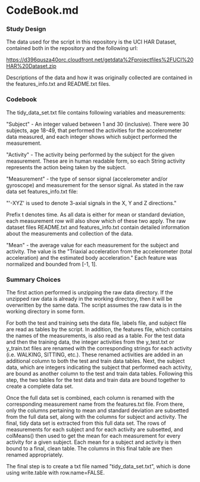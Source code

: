 # CodeBook.md

<h3>Study Design</h3>
The data used for the script in this repository is the UCI HAR Dataset, contained both in the repository and the following url:

https://d396qusza40orc.cloudfront.net/getdata%2Fprojectfiles%2FUCI%20HAR%20Dataset.zip 

Descriptions of the data and how it was originally collected are contained in the features_info.txt and README.txt files.

<h3>Codebook</h3>
The tidy_data_set.txt file contains following variables and measurements:

"Subject" - An integer valued between 1 and 30 (inclusive).  There were 30 subjects, age 18-49, that performed the activities for the accelerometer data measured, and each integer shows which subject performed the measurement.

"Activity" - The activity being performed by the subject for the given measurement. These are in human readable form, so each String activity represents the action being taken by the subject.

"Measurement" - the type of sensor signal (accelerometer and/or gyroscope) and measurement for the sensor signal.  As stated in the raw data set features_info.txt file: 

"'-XYZ' is used to denote 3-axial signals in the X, Y and Z directions."

Prefix t denotes time.  As all data is either for mean or standard deviation, each measurement row will also show which of these two apply.  The raw dataset files README.txt and features_info.txt contain detailed information about the measurements and collection of the data.

"Mean" - the average value for each measurement for the subject and activity.  The value is the "Triaxial acceleration from the accelerometer (total acceleration) and the estimated body acceleration."  Each feature was normalized and bounded from [-1, 1].

<h3>Summary Choices</h3>
The first action performed is unzipping the raw data directory.  If the unzipped raw data is already in the working directory, then it will be overwritten by the same data.  The script assumes the raw data is in the working directory in some form.

For both the test and training sets the data file, labels file, and subject file are read as tables by the script.  In addition, the features file, which contains the names of the measurements, is also read as a table.  For the test data and then the training data, the integer activities from the y_test.txt or y_train.txt files are renamed with the corresponding strings for each activity (i.e. WALKING, SITTING, etc.).  These renamed activities are added in an additional column to both the test and train data tables.  Next, the subject data, which are integers indicating the subject that performed each activity, are bound as another column to the test and train data tables.  Following this step, the two tables for the test data and train data are bound together to create a complete data set.

Once the full data set is combined, each column is renamed with the corresponding measurement name from the features.txt file.  From there, only the columns pertaining to mean and standard deviation are subsetted from the full data set, along with the columns for subject and activity.  The final, tidy data set is extracted from this full data set.  The rows of measurements for each subject and for each activity are subsetted, and colMeans() then used to get the mean for each measurement for every activity for a given subject.  Each mean for a subject and activity is then bound to a final, clean table.  The columns in this final table are then renamed appropriately.

The final step is to create a txt file named "tidy_data_set.txt", which is done using write.table with row.name=FALSE.
